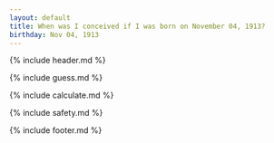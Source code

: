 ```yaml
---
layout: default
title: When was I conceived if I was born on November 04, 1913?
birthday: Nov 04, 1913
---
```


{% include header.md %}

{% include guess.md %}

{% include calculate.md %}

{% include safety.md %}

{% include footer.md %}



